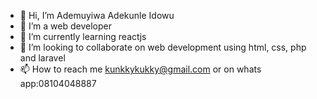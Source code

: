 - 👋 Hi, I’m Ademuyiwa Adekunle Idowu
- 👀 I’m a web developer
- 🌱 I’m currently learning reactjs 
- 💞️ I’m looking to collaborate on web development using html, css, php and laravel
- 📫 How to reach me kunkkykukky@gmail.com or on whats app:08104048887

<!---
kunkky/kunkky is a ✨ special ✨ repository because its `README.md` (this file) appears on your GitHub profile.
You can click the Preview link to take a look at your changes.
--->
